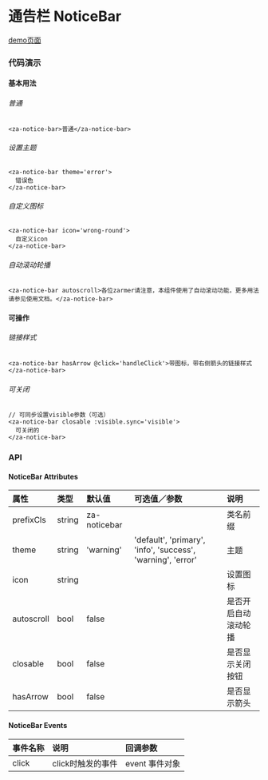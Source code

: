 # 通告栏 NoticeBar

[demo页面](https://zhongantecheng.github.io/zarm-vue/#/noticebar)

### 代码演示

#### 基本用法

###### 普通
```vue
<za-notice-bar>普通</za-notice-bar>
```

###### 设置主题
```vue
<za-notice-bar theme='error'>
  错误色
</za-notice-bar>
```

###### 自定义图标
```vue
<za-notice-bar icon='wrong-round'>
  自定义icon
</za-notice-bar>
```

###### 自动滚动轮播
```vue
<za-notice-bar autoscroll>各位zarmer请注意，本组件使用了自动滚动功能，更多用法请参见使用文档。</za-notice-bar>
```

#### 可操作

###### 链接样式
```vue
<za-notice-bar hasArrow @click='handleClick'>带图标，带右侧箭头的链接样式</za-notice-bar>
```

###### 可关闭
```vue
// 可同步设置visible参数（可选）
<za-notice-bar closable :visible.sync='visible'>
  可关闭的
</za-notice-bar>
```


### API

#### NoticeBar Attributes

| 属性 | 类型 | 默认值 | 可选值／参数 | 说明 |
| :--- | :--- | :--- | :--- | :--- |
| prefixCls | string | za-noticebar | | 类名前缀 |
| theme | string | 'warning' | 'default', 'primary', 'info', 'success', 'warning', 'error' | 主题 |
| icon | string | | | 设置图标 |
| autoscroll | bool | false | | 是否开启自动滚动轮播 |
| closable | bool | false | | 是否显示关闭按钮 |
| hasArrow | bool | false | | 是否显示箭头 |

#### NoticeBar Events

| 事件名称 | 说明 | 回调参数 |
| :--- | :--- | :--- |
| click | click时触发的事件 | event 事件对象 |
